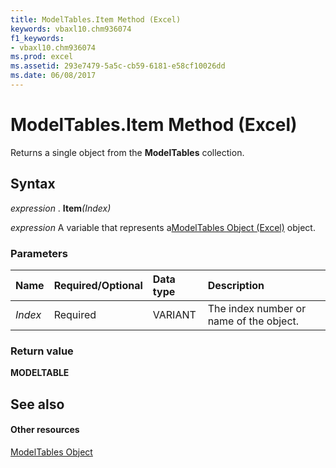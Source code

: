 ```yaml
---
title: ModelTables.Item Method (Excel)
keywords: vbaxl10.chm936074
f1_keywords:
- vbaxl10.chm936074
ms.prod: excel
ms.assetid: 293e7479-5a5c-cb59-6181-e58cf10026dd
ms.date: 06/08/2017
---
```



# ModelTables.Item Method (Excel)

Returns a single object from the  **ModelTables** collection.


## Syntax

 _expression_ . **Item**_(Index)_

 _expression_ A variable that represents a[ModelTables Object (Excel)](Excel.modeltables.md) object.


### Parameters



|**Name**|**Required/Optional**|**Data type**|**Description**|
|:-----|:-----|:-----|:-----|
| _Index_|Required|VARIANT|The index number or name of the object.|

### Return value

 **MODELTABLE**


## See also


#### Other resources



[ModelTables Object](Excel.modeltables.md)

